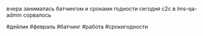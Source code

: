 вчера занималась батчингом и сроками годности
сегодня с2c в lms-qa-admin сорвалось

#дейлик #февраль #батчинг #работа #срокигодности 
